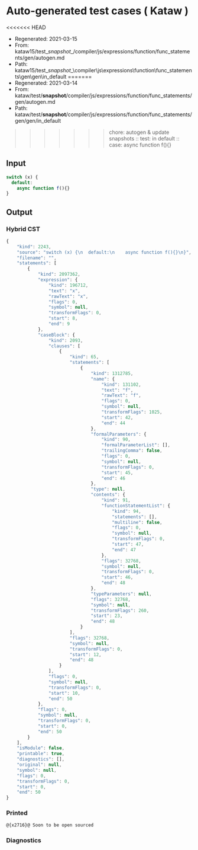 # Auto-generated test cases ( Kataw )
<<<<<<< HEAD
- Regenerated: 2021-03-15
- From: kataw15/test\__snapshot__/compiler/js/expressions/function/func_statements/gen/autogen.md
- Path: kataw15/test\__snapshot__\compiler\js\expressions\function\func_statements\gen\gen\in_default
=======
- Regenerated: 2021-03-14
- From: kataw/test/__snapshot__/compiler/js/expressions/function/func_statements/gen/autogen.md
- Path: kataw/test/__snapshot__/compiler/js/expressions/function/func_statements/gen/gen/in_default
>>>>>>> chore: autogen & update snapshots
> :: test: in default
> :: case: async function f(){}
## Input

`````js
switch (x) {
  default:
    async function f(){}
}
`````

## Output

### Hybrid CST

```javascript
{
    "kind": 2243,
    "source": "switch (x) {\n  default:\n    async function f(){}\n}",
    "filename": "",
    "statements": [
        {
            "kind": 2097362,
            "expression": {
                "kind": 196712,
                "text": "x",
                "rawText": "x",
                "flags": 0,
                "symbol": null,
                "transformFlags": 0,
                "start": 8,
                "end": 9
            },
            "caseBlock": {
                "kind": 2093,
                "clauses": [
                    {
                        "kind": 65,
                        "statements": [
                            {
                                "kind": 1312785,
                                "name": {
                                    "kind": 131102,
                                    "text": "f",
                                    "rawText": "f",
                                    "flags": 0,
                                    "symbol": null,
                                    "transformFlags": 1025,
                                    "start": 42,
                                    "end": 44
                                },
                                "formalParameters": {
                                    "kind": 90,
                                    "formalParameterList": [],
                                    "trailingComma": false,
                                    "flags": 0,
                                    "symbol": null,
                                    "transformFlags": 0,
                                    "start": 45,
                                    "end": 46
                                },
                                "type": null,
                                "contents": {
                                    "kind": 91,
                                    "functionStatementList": {
                                        "kind": 94,
                                        "statements": [],
                                        "multiline": false,
                                        "flags": 0,
                                        "symbol": null,
                                        "transformFlags": 0,
                                        "start": 47,
                                        "end": 47
                                    },
                                    "flags": 32768,
                                    "symbol": null,
                                    "transformFlags": 0,
                                    "start": 46,
                                    "end": 48
                                },
                                "typeParameters": null,
                                "flags": 32768,
                                "symbol": null,
                                "transformFlags": 260,
                                "start": 23,
                                "end": 48
                            }
                        ],
                        "flags": 32768,
                        "symbol": null,
                        "transformFlags": 0,
                        "start": 12,
                        "end": 48
                    }
                ],
                "flags": 0,
                "symbol": null,
                "transformFlags": 0,
                "start": 10,
                "end": 50
            },
            "flags": 0,
            "symbol": null,
            "transformFlags": 0,
            "start": 0,
            "end": 50
        }
    ],
    "isModule": false,
    "printable": true,
    "diagnostics": [],
    "original": null,
    "symbol": null,
    "flags": 0,
    "transformFlags": 0,
    "start": 0,
    "end": 50
}
```

### Printed

```javascript
@{x2716}@ Soon to be open sourced
```

### Diagnostics

```javascript

```

